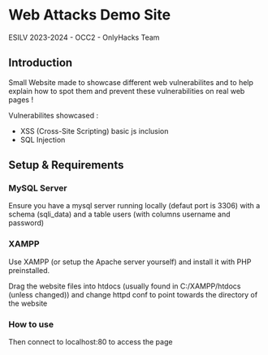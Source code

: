# Web Attacks Demo Site
ESILV 2023-2024 - OCC2 - OnlyHacks Team

## Introduction

Small Website made to showcase different web vulnerabilites and to help explain how to spot them and prevent these vulnerabilities on real web pages !

Vulnerabilites showcased :
- XSS (Cross-Site Scripting) basic js inclusion
- SQL Injection

## Setup & Requirements

### MySQL Server
Ensure you have a mysql server running locally (defaut port is 3306) with a schema (sqli_data) and a table users (with columns username and password)

### XAMPP
Use XAMPP (or setup the Apache server yourself) and install it with PHP preinstalled.

Drag the website files into htdocs (usually found in C:/XAMPP/htdocs (unless changed))
and change httpd conf to point towards the directory of the website

### How to use
Then connect to localhost:80 to access the page
